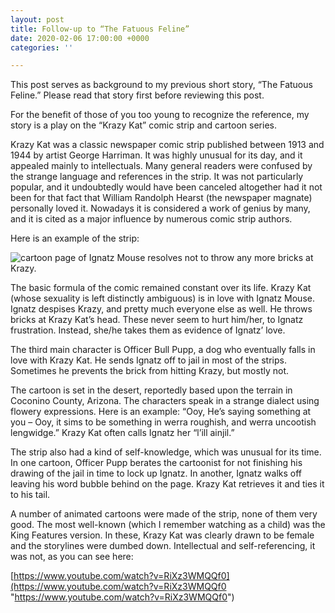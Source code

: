 ```yaml
---
layout: post
title: Follow-up to “The Fatuous Feline”
date: 2020-02-06 17:00:00 +0000
categories: ''

---
```

This post serves as background to my previous short story, “The Fatuous Feline.” Please read that story first before reviewing this post.

For the benefit of those of you too young to recognize the reference, my story is a play on the “Krazy Kat” comic strip and cartoon series.

Krazy Kat was a classic newspaper comic strip published between 1913 and 1944 by artist George Harriman. It was highly unusual for its day, and it appealed mainly to intellectuals. Many general readers were confused by the strange language and references in the strip. It was not particularly popular, and it undoubtedly would have been canceled altogether had it not been for that fact that William Randolph Hearst (the newspaper magnate) personally loved it. Nowadays it is considered a work of genius by many, and it is cited as a major influence by numerous comic strip authors.

Here is an example of the strip:

![cartoon page of Ignatz Mouse resolves not to throw any more bricks at Krazy.](https://upload.wikimedia.org/wikipedia/commons/1/1a/Krazykat.jpg)

The basic formula of the comic remained constant over its life. Krazy Kat (whose sexuality is left distinctly ambiguous) is in love with Ignatz Mouse. Ignatz despises Krazy, and pretty much everyone else as well. He throws bricks at Krazy Kat’s head. These never seem to hurt him/her, to Ignatz frustration. Instead, she/he takes them as evidence of Ignatz’ love.

The third main character is Officer Bull Pupp, a dog who eventually falls in love with Krazy Kat. He sends Ignatz off to jail in most of the strips. Sometimes he prevents the brick from hitting Krazy, but mostly not.

The cartoon is set in the desert, reportedly based upon the terrain in Coconino County, Arizona. The characters speak in a strange dialect using flowery expressions. Here is an example: “Ooy, He’s saying something at you – Ooy, it sims to be something in werra roughish, and werra uncootish lengwidge.” Krazy Kat often calls Ignatz her “l’ill ainjil.”

The strip also had a kind of self-knowledge, which was unusual for its time. In one cartoon, Officer Pupp berates the cartoonist for not finishing his drawing of the jail in time to lock up Ignatz. In another, Ignatz walks off leaving his word bubble behind on the page. Krazy Kat retrieves it and ties it to his tail.

A number of animated cartoons were made of the strip, none of them very good. The most well-known (which I remember watching as a child) was the King Features version. In these, Krazy Kat was clearly drawn to be female and the storylines were dumbed down. Intellectual and self-referencing, it was not, as you can see here:

[https://www.youtube.com/watch?v=RiXz3WMQQf0](https://www.youtube.com/watch?v=RiXz3WMQQf0 "https://www.youtube.com/watch?v=RiXz3WMQQf0")